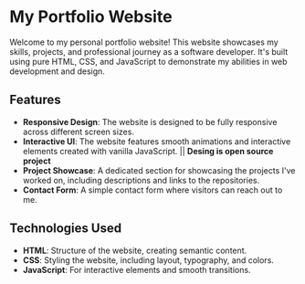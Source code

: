# My Portfolio Website

Welcome to my personal portfolio website! This website showcases my skills, projects, and professional journey as a software developer. It's built using pure HTML, CSS, and JavaScript to demonstrate my abilities in web development and design.



## Features

- **Responsive Design**: The website is designed to be fully responsive across different screen sizes.
- **Interactive UI**: The website features smooth animations and interactive elements created with vanilla JavaScript. || **Desing is open source project**
- **Project Showcase**: A dedicated section for showcasing the projects I've worked on, including descriptions and links to the repositories.
- **Contact Form**: A simple contact form where visitors can reach out to me.

## Technologies Used

- **HTML**: Structure of the website, creating semantic content.
- **CSS**: Styling the website, including layout, typography, and colors.
- **JavaScript**: For interactive elements and smooth transitions.